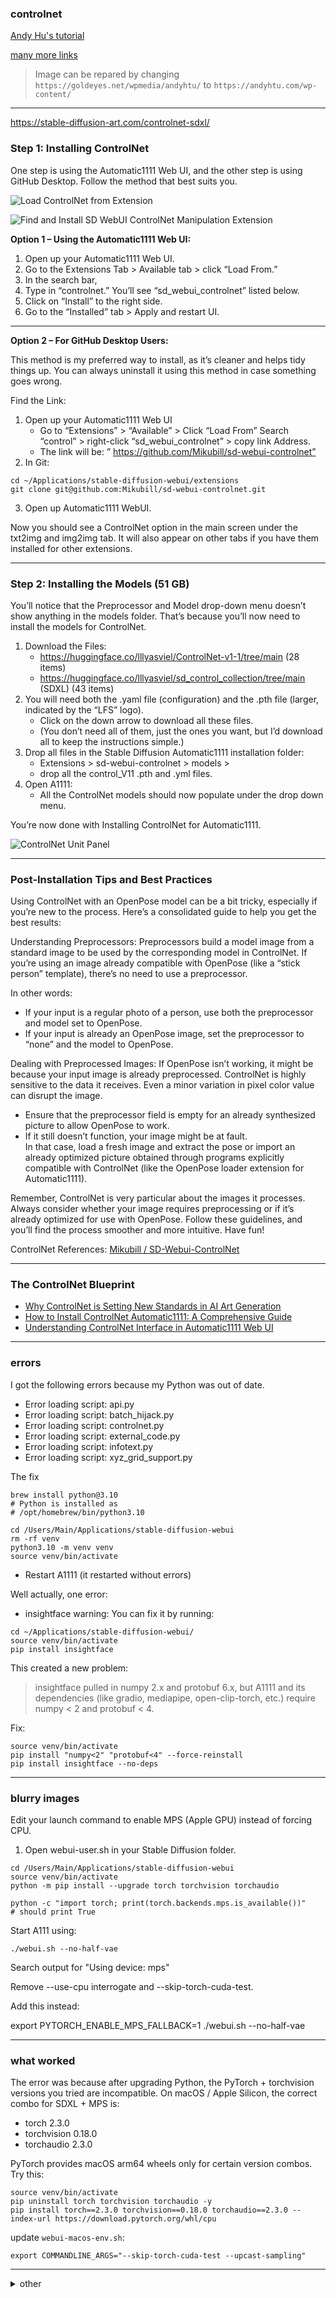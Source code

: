 
<!-- vim: set foldmethod=marker fmr=###,--- :-->

### controlnet

[Andy Hu's tutorial](https://andyhtu.com/how-to-install-controlnet-automatic1111-a-comprehensive-guide/)

[many more links](https://andyhtu.com/?s=controlnet)

> Image can be repared by changing `https://goldeyes.net/wpmedia/andyhtu/` to `https://andyhtu.com/wp-content/`

---

https://stable-diffusion-art.com/controlnet-sdxl/

### Step 1: Installing ControlNet

One step is using the Automatic1111 Web UI, and the other step is using GitHub Desktop. Follow the method that best suits you.

![Load ControlNet from Extension](images/Load-ControlNet-From-Extension.jpg)

![Find and Install SD WebUI ControlNet Manipulation Extension](images/find-and-install-sd-webui-controlnet-manipulation-extension.jpg)


**Option 1 – Using the Automatic1111 Web UI:**

1. Open up your Automatic1111 Web UI.
2. Go to the Extensions Tab > Available tab > click “Load From.”
3. In the search bar,
4. Type in “controlnet.” You’ll see “sd_webui_controlnet” listed below.
5. Click on “Install” to the right side.
6. Go to the “Installed” tab > Apply and restart UI.

* * *

**Option 2 – For GitHub Desktop Users:**

This method is my preferred way to install, as it’s cleaner and helps tidy things up. You can always uninstall it using this method in case something goes wrong.

Find the Link:

1. Open up your Automatic1111 Web UI  
   - Go to “Extensions” > “Available” > Click “Load From” Search “control” > right-click “sd_webui_controlnet” > copy link Address.
   - The link will be: ” https://github.com/Mikubill/sd-webui-controlnet”
2. In Git:
```
cd ~/Applications/stable-diffusion-webui/extensions
git clone git@github.com:Mikubill/sd-webui-controlnet.git
```
3. Open up Automatic1111 WebUI.

Now you should see a ControlNet option in the main screen under the txt2img and img2img tab. It will also appear on other tabs if you have them installed for other extensions.

---
### Step 2: Installing the Models (51 GB)

You’ll notice that the Preprocessor and Model drop-down menu doesn’t show anything in the models folder. That’s because you’ll now need to install the models for ControlNet.

1. Download the Files:
   - https://huggingface.co/lllyasviel/ControlNet-v1-1/tree/main (28 items)
   - https://huggingface.co/lllyasviel/sd_control_collection/tree/main (SDXL) (43 items)
2. You will need both the .yaml file (configuration) and the .pth file (larger, indicated by the “LFS” logo).
   - Click on the down arrow to download all these files.
   - (You don’t need all of them, just the ones you want, but I’d download all to keep the instructions simple.)
3. Drop all files in the Stable Diffusion Automatic1111 installation folder:
   - Extensions > sd-webui-controlnet > models > 
   - drop all the control_V11 .pth and .yml files.
4. Open A1111:
   - All the ControlNet models should now populate under the drop down menu.

You’re now done with Installing ControlNet for Automatic1111.

![ControlNet Unit Panel](images/ControlNet-Control-panel.jpg)

---
### Post-Installation Tips and Best Practices

Using ControlNet with an OpenPose model can be a bit tricky, especially if you’re new to the process. Here’s a consolidated guide to help you get the best results:

Understanding Preprocessors: Preprocessors build a model image from a standard image to be used by the corresponding model in ControlNet. If you’re using an image already compatible with OpenPose (like a “stick person” template), there’s no need to use a preprocessor.

In other words:
- If your input is a regular photo of a person, use both the preprocessor and model set to OpenPose.
- If your input is already an OpenPose image, set the preprocessor to “none” and the model to OpenPose.

Dealing with Preprocessed Images: If OpenPose isn’t working, it might be because your input image is already preprocessed. ControlNet is highly sensitive to the data it receives. Even a minor variation in pixel color value can disrupt the image.
- Ensure that the preprocessor field is empty for an already synthesized picture to allow OpenPose to work.
- If it still doesn’t function, your image might be at fault.  
  In that case, load a fresh image and extract the pose or import an already optimized picture obtained through programs explicitly compatible with ControlNet (like the OpenPose loader extension for Automatic1111).

Remember, ControlNet is very particular about the images it processes. Always consider whether your image requires preprocessing or if it’s already optimized for use with OpenPose. Follow these guidelines, and you’ll find the process smoother and more intuitive. Have fun!

ControlNet References: [Mikubill / SD-Webui-ControlNet](https://github.com/Mikubill/sd-webui-controlnet/blob/main/README.md)

---
### The ControlNet Blueprint

- [Why ControlNet is Setting New Standards in AI Art Generation](https://www.andyhtu.com/post/what-is-controlnet-ai-art)
- [How to Install ControlNet Automatic1111: A Comprehensive Guide](https://www.andyhtu.com/post/how-to-install-controlnet-automatic-1111-a-comprehensive-guide)
- [Understanding ControlNet Interface in Automatic1111 Web UI](https://www.andyhtu.com/post/Understanding-ControlNet-Interface-in-Automatic-1111-Web-UI)

---
### errors

I got the following errors because my Python was out of date.

- Error loading script: api.py
- Error loading script: batch_hijack.py
- Error loading script: controlnet.py
- Error loading script: external_code.py
- Error loading script: infotext.py
- Error loading script: xyz_grid_support.py

The fix
```
brew install python@3.10
# Python is installed as
# /opt/homebrew/bin/python3.10
```
```
cd /Users/Main/Applications/stable-diffusion-webui
rm -rf venv
python3.10 -m venv venv
source venv/bin/activate
```
- Restart A1111 (it restarted without errors)

Well actually, one error:
- insightface warning: You can fix it by running:
```
cd ~/Applications/stable-diffusion-webui/
source venv/bin/activate
pip install insightface
```
This created a new problem:
> insightface pulled in numpy 2.x and protobuf 6.x, but A1111 and its dependencies (like gradio, mediapipe, open-clip-torch, etc.) require numpy < 2 and protobuf < 4.

Fix:
```
source venv/bin/activate
pip install "numpy<2" "protobuf<4" --force-reinstall
pip install insightface --no-deps
```

---
### blurry images

Edit your launch command to enable MPS (Apple GPU) instead of forcing CPU.

1. Open webui-user.sh in your Stable Diffusion folder.
```
cd /Users/Main/Applications/stable-diffusion-webui
source venv/bin/activate
python -m pip install --upgrade torch torchvision torchaudio
```
```
python -c "import torch; print(torch.backends.mps.is_available())"
# should print True
```
Start A111 using:
```
./webui.sh --no-half-vae
```
Search output for "Using device: mps"


Remove --use-cpu interrogate and --skip-torch-cuda-test.

Add this instead:

export PYTORCH_ENABLE_MPS_FALLBACK=1
./webui.sh --no-half-vae

--- 

### what worked

The error was because after upgrading Python, the PyTorch + torchvision versions you tried are incompatible. On macOS / Apple Silicon, the correct combo for SDXL + MPS is:

- torch 2.3.0
- torchvision 0.18.0
- torchaudio 2.3.0

PyTorch provides macOS arm64 wheels only for certain version combos. Try this:
```
source venv/bin/activate
pip uninstall torch torchvision torchaudio -y
pip install torch==2.3.0 torchvision==0.18.0 torchaudio==2.3.0 --index-url https://download.pytorch.org/whl/cpu
```
update `webui-macos-env.sh`:
```
export COMMANDLINE_ARGS="--skip-torch-cuda-test --upcast-sampling"
```
---

<details><summary>other</summary><br>

#### other

https://github.com/Mikubill/sd-webui-controlnet.git

cd ~/stable ... extensions/
git clone https://github.com/Mikubill/sd-webui-controlnet.git

there was  lot of downloading, but it looks like I chould have cloned it
https://huggingface.co/docs/hub/en/repositories-getting-started

https://github.com/lllyasviel/ControlNet/issues/149
try this
delete the Controlnet folder from your extensions. then after restarting Ui you have to do 2steps:
1.install it from url: paste https://github.com/lllyasviel/ControlNet.git
2.install it from available extensions. look for controlnet and install the one with 1200steps or more!


"st webui controlnet maniupulations" with 17000+ start





https://github.com/lllyasviel/ControlNet

install from URL


https://www.reddit.com/r/StableDiffusion/comments/119o71b/a1111_controlnet_extension_explained_like_youre_5/



downloaded all from https://huggingface.co/webui/ControlNet-modules-safetensors/tree/main
moved to extensions/contorlnet/models
restarted UI




https://www.reddit.com/r/StableDiffusion/comments/12na7ic/controlnet11_arrived_in_a1111_extension/


https://huggingface.co/lllyasviel/ControlNet-v1-1/tree/main



https://www.reddit.com/r/StableDiffusion/comments/11cwiv7/collected_notes_and_observations_on_controlnet/

---

</details>
